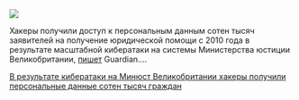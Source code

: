 <!--2025-05-19 13:37:36-->
<div class="yb">
  <div class="rss habr"><img src="https://habrastorage.org/webt/9y/y-/ts/9yy-tsbgo8apuelroiomknznqtc.jpeg" /><p>Хакеры получили доступ к персональным данным сотен тысяч заявителей на получение юридической помощи с 2010 года в результате масштабной кибератаки на системы Министерства юстиции Великобритании, <a href="https://www.theguardian.com/law/2025/may/19/significant-amount-of-personal-data-accessed-in-legal-aid-agency-data-breach-says-moj" rel="noopener noreferrer nofollow">пишет</a> Guardian.... <p class="titl"><a href="https://habr.com/ru/news/910788/?utm_source=habrahabr&utm_medium=rss&utm_campaign=910788">В результате кибератаки на Минюст Великобритании хакеры получили персональные данные сотен тысяч граждан</a></p></div>
</div>
